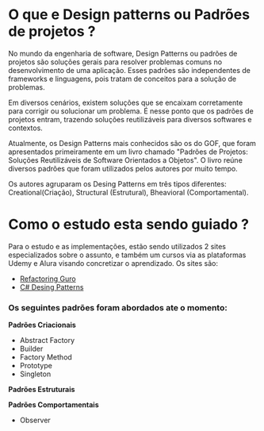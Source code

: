 # O que e Design patterns ou Padrões de projetos ?

No mundo da engenharia de software, Design Patterns ou padrões de projetos são soluções gerais para resolver problemas comuns no desenvolvimento de uma aplicação.
Esses padrões são independentes de frameworks e linguagens, pois tratam de conceitos para a solução de problemas.

Em diversos cenários, existem soluções que se encaixam corretamente para corrigir ou solucionar um problema.
É nesse ponto que os padrões de projetos entram, trazendo soluções reutilizáveis para diversos softwares e contextos.
 
Atualmente, os Design Patterns mais conhecidos são os do GOF, que foram apresentados
primeiramente em um livro chamado "Padrões de Projetos: Soluções Reutilizáveis de Software Orientados a Objetos".
O livro reúne diversos padrões que foram utilizados pelos autores por muito tempo.

Os autores agruparam os Desing Patterns em três tipos diferentes: Creational(Criação), Structural (Estrutural), Bheavioral (Comportamental).

# Como o estudo esta sendo guiado ?

Para o estudo e as implementações, estão sendo utilizados 2 sites especializados sobre o assunto, e também um cursos via as plataformas Udemy e Alura visando concretizar o aprendizado.
Os sites são:
 -  [Refactoring Guro](https://github.com/pandao/editor.md "Refactoring Guro")
 -  [C# Desing Patterns](https://www.dofactory.com/net/design-patterns "C# Desing Patterns")

### Os seguintes padrões foram abordados ate o momento:

**Padrões Criacionais**
- Abstract Factory
- Builder
- Factory Method
- Prototype
- Singleton

**Padrões Estruturais**


**Padrões Comportamentais**
- Observer